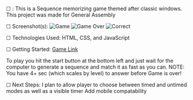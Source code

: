 ☐ <Simon Says>: 
This is a Sequence memorizing game themed after classic windows.
This project was made for General Assembly

☐ Screenshot(s): 
![Game](https://gyazo.com/c8c3908a06001898f2cbcb1e5b38ed13)
![Game Over](https://gyazo.com/302dadfa1159f139320a6da66d8584ee)
![Correct](https://gyazo.com/61a34fe363e637f81ed59f67820e32de)

☐ Technologies Used: 
HTML, CSS, and JavaScript

☐ Getting Started: 
[Game Link](https://efrainenc.github.io/Project-1-Game/)

To play you hit the start button at the bottom left and just wait for the computer to generate a sequence 
and match it as fast as you can. 
NOTE: You have 4+ sec (which scales by level) to answer before Game is over!

☐ Next Steps:
I plan to allow player to choose between timed and untimed modes as well as a visible timer
Add mobile compatability